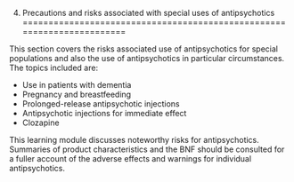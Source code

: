 4. Precautions and risks associated with special uses of antipsychotics
=======================================================================

This section covers the risks associated use of antipsychotics for special populations and also the use of antipsychotics in particular circumstances. The topics included are:

  * Use in patients with dementia
 * Pregnancy and breastfeeding
 * Prolonged-release antipsychotic injections
 * Antipsychotic injections for immediate effect
 * Clozapine
    
  This learning module discusses noteworthy risks for antipsychotics. Summaries of product characteristics and the BNF should be consulted for a fuller account of the adverse effects and warnings for individual antipsychotics.

 